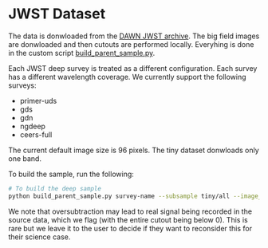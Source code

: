 # JWST Dataset

The data is donwloaded from the [DAWN JWST archive](https://dawn-cph.github.io/dja/index.html). The big field images are donwloaded and then cutouts are performed locally. Everyhing is done in the custom script [build_parent_sample.py](build_parent_sample.py).

Each JWST deep survey is treated as a different configuration. Each survey has a different wavelength coverage. We currently support the following surveys: 
- primer-uds
- gds
- gdn
- ngdeep
- ceers-full

The current default image size is 96 pixels. The tiny dataset donwloads only one band. 

To build the sample, run the following:
```bash
# To build the deep sample
python build_parent_sample.py survey-name --subsample tiny/all --image_dir path/to/big/fields/are/stored default is current folder --output_dir path/to/dataset 
```

We note that oversubtraction may lead to real signal being recorded in the source data, which we flag (with the entire cutout being below 0). This is rare but we leave it to the user to decide if they want to reconsider this for their science case.
